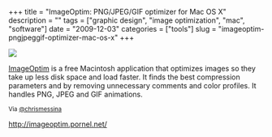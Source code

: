 +++
title = "ImageOptim: PNG/JPEG/GIF optimizer for Mac OS X"
description = ""
tags = ["graphic design", "image optimization", "mac", "software"]
date = "2009-12-03"
categories = ["tools"]
slug = "imageoptim-pngjpeggif-optimizer-mac-os-x"
+++


<div class="tool-screenshot mb1"><a href="http://imageoptim.pornel.net/"><img id="bluga-thumbnail-2801" class="bluga-thumbnail custom" src="/media/bluga/
wt523109d602530_custom.jpg"/></a></div><p><a href="http://imageoptim.pornel.net/">ImageOptim</a> is a free Macintosh application that optimizes images so they take up less disk space and load faster. It finds the best compression parameters and by removing unnecessary comments and color profiles. It handles PNG, JPEG and GIF animations.</p>

<p><small>Via <a href="http://twitter.com/chrismessina/statuses/6324242433">@chrismessina</a></small></p>

  
<p><a href="http://imageoptim.pornel.net/">http://imageoptim.pornel.net/</a></p>
      
